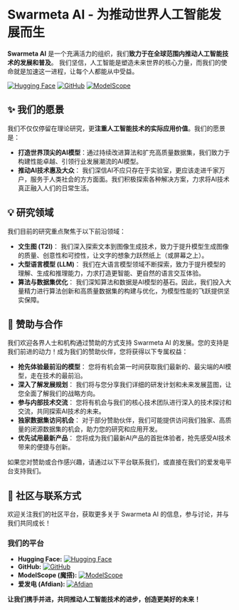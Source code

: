 # Swarmeta AI - 为推动世界人工智能发展而生

**Swarmeta AI** 是一个充满活力的组织，我们**致力于在全球范围内推动人工智能技术的发展和普及**。  我们坚信，人工智能是塑造未来世界的核心力量，而我们的使命就是加速这一进程，让每个人都能从中受益。

[![Hugging Face](https://img.shields.io/badge/Hugging%20Face-Swarmeta--AI-%23FFD21F.svg?style=flat&logo=huggingface&logoColor=black)](https://huggingface.co/Swarmeta-AI)
[![GitHub](https://img.shields.io/badge/GitHub-Swarmeta--ai-%23181717.svg?style=flat&logo=github&logoColor=white)](https://github.com/Swarmeta-ai)
[![ModelScope](https://img.shields.io/badge/ModelScope-Swarmeta--AI-%23607dfa.svg?style=flat&logo=data:image/svg+xml;base64,PHN2ZyB4bWxucz0iaHR0cDovL3d3dy53My5vcmcvMjAwMC9zdmciIHZpZXdCb3g9IjAgMCAyNTAgMjUwIj48cGF0aCBmaWxsPSIjNjA3REZBIiBkPSJNMDAwbDI1MDI1MDAtMjUweiIvPjxwYXRoIGZpbGw9IiNmZmYiIGQ9Ik0xMzMuMSA3Ni44bC0yMi4yIDIyLjItMTMuNC0xMy40LTM1LjQgMzUuNCAxMy40IDEzLjQgMjIuMi0yMi4yIDIyLjIgMjIuMiAxMy40LTEzLjQgMzUuNCAzNS40LTEzLjQtMTMuNC0yMi4yLTIyLjItMjIuMi0yMi4yLTEzLjQgMTMuNC0zNS40LTM1LjR6Ii8+PC9zdmc+)](https://modelscope.cn/organization/Swarmeta_AI)

## ✨ 我们的愿景

我们不仅仅停留在理论研究，更**注重人工智能技术的实际应用价值**。我们的愿景是：

* **打造世界顶尖的AI模型**：通过持续改进算法和扩充高质量数据集，我们致力于构建性能卓越、引领行业发展潮流的AI模型。
* **推动AI技术惠及大众**： 我们深信AI不应只存在于实验室，更应该走进千家万户，服务于人类社会的方方面面。我们积极探索各种解决方案，力求将AI技术真正融入人们的日常生活。

## 💡 研究领域

我们目前的研究重点聚焦于以下前沿领域：

* **文生图 (T2I)**：  我们深入探索文本到图像生成技术，致力于提升模型生成图像的质量、创意性和可控性，让文字的想象力跃然纸上（或屏幕之上）。
* **大型语言模型 (LLM)**： 我们在大语言模型领域不断探索，致力于提升模型的理解、生成和推理能力，力求打造更智能、更自然的语言交互体验。
* **算法与数据集优化**：  我们深知算法和数据是AI模型的基石。因此，我们投入大量精力进行算法创新和高质量数据集的构建与优化，为模型性能的飞跃提供坚实保障。

## 🤝 赞助与合作

我们欢迎各界人士和机构通过赞助的方式支持 Swarmeta AI 的发展。您的支持是我们前进的动力！成为我们的赞助伙伴，您将获得以下专属权益：

* **抢先体验最前沿的模型**： 您将有机会第一时间获取我们最新的、最尖端的AI模型，走在技术的最前沿。
* **深入了解发展规划**：  我们将与您分享我们详细的研发计划和未来发展蓝图，让您全面了解我们的战略方向。
* **参与内部技术交流**：  您将有机会与我们的核心技术团队进行深入的技术探讨和交流，共同探索AI技术的未来。
* **独家数据集访问机会**：  对于部分赞助伙伴，我们可能提供访问我们独家、高质量的闭源数据集的机会，助力您的研究和应用开发。
* **优先试用最新产品**：  您将成为我们最新AI产品的首批体验者，抢先感受AI技术带来的便捷与创新。

如果您对赞助或合作感兴趣，请通过以下平台联系我们，或直接在我们的爱发电平台支持我们。

## 🔗 社区与联系方式

欢迎关注我们的社区平台，获取更多关于 Swarmeta AI 的信息，参与讨论，并与我们共同成长！

### 我们的平台

* **Hugging Face:** [![Hugging Face](https://img.shields.io/badge/Hugging%20Face-Swarmeta--AI-%23FFD21F.svg?style=flat&logo=huggingface&logoColor=black)](https://huggingface.co/Swarmeta-AI)
* **GitHub:** [![GitHub](https://img.shields.io/badge/GitHub-Swarmeta--ai-%23181717.svg?style=flat&logo=github&logoColor=white)](https://github.com/Swarmeta-ai)
* **ModelScope (魔搭):** [![ModelScope](https://img.shields.io/badge/ModelScope-Swarmeta--AI-%23607dfa.svg?style=flat&logo=data:image/svg+xml;base64,PHN2ZyB4bWxucz0iaHR0cDovL3d3dy53My5vcmcvMjAwMC9zdmciIHZpZXdCb3g9IjAgMCAyNTAgMjUwIj48cGF0aCBmaWxsPSIjNjA3REZBIiBkPSJNMDAwbDI1MDI1MDAtMjUweiIvPjxwYXRoIGZpbGw9IiNmZmYiIGQ9Ik0xMzMuMSA3Ni44bC0yMi4yIDIyLjItMTMuNC0xMy40LTM1LjQgMzUuNCAxMy40IDEzLjQgMjIuMi0yMi4yIDIyLjIgMjIuMiAxMy40LTEzLjQgMzUuNCAzNS40LTEzLjQtMTMuNC0yMi4yLTIyLjItMjIuMi0yMi4yLTEzLjQgMTMuNC0zNS40LTM1LjR6Ii8+PC9zdmc+)](https://modelscope.cn/organization/Swarmeta_AI)
* **爱发电 (Afdian):** [![Afdian](https://img.shields.io/badge/爱发电-Swarmeta--AI-%23FFD400.svg?style=flat&logo=afdian&logoColor=black)](https://afdian.com/a/swarmeta)

**让我们携手并进，共同推动人工智能技术的进步，创造更美好的未来！**

